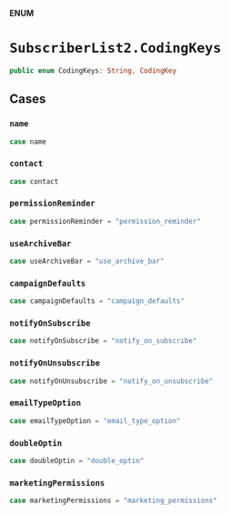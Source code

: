**ENUM**

# `SubscriberList2.CodingKeys`

```swift
public enum CodingKeys: String, CodingKey
```

## Cases
### `name`

```swift
case name
```

### `contact`

```swift
case contact
```

### `permissionReminder`

```swift
case permissionReminder = "permission_reminder"
```

### `useArchiveBar`

```swift
case useArchiveBar = "use_archive_bar"
```

### `campaignDefaults`

```swift
case campaignDefaults = "campaign_defaults"
```

### `notifyOnSubscribe`

```swift
case notifyOnSubscribe = "notify_on_subscribe"
```

### `notifyOnUnsubscribe`

```swift
case notifyOnUnsubscribe = "notify_on_unsubscribe"
```

### `emailTypeOption`

```swift
case emailTypeOption = "email_type_option"
```

### `doubleOptin`

```swift
case doubleOptin = "double_optin"
```

### `marketingPermissions`

```swift
case marketingPermissions = "marketing_permissions"
```
